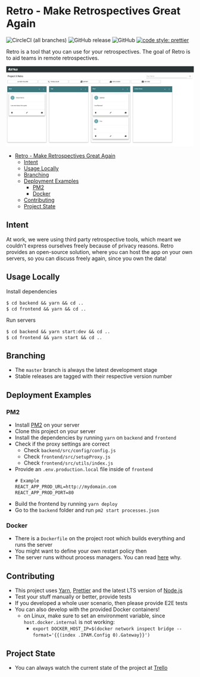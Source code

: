 # Retro - Make Retrospectives Great Again

![CircleCI (all branches)](https://img.shields.io/circleci/project/github/yduman/retro.svg?style=flat-square) ![GitHub release](https://img.shields.io/github/release/yduman/retro.svg?style=flat-square) ![GitHub](https://img.shields.io/github/license/yduman/retro.svg?style=flat-square) [![code style: prettier](https://img.shields.io/badge/code_style-prettier-ff69b4.svg?style=flat-square)](https://github.com/prettier/prettier)

Retro is a tool that you can use for your retrospectives. The goal of Retro is to aid teams in remote retrospectives.

![demo](./assets/retro-demo.png)

- [Retro - Make Retrospectives Great Again](#retro---make-retrospectives-great-again)
  - [Intent](#intent)
  - [Usage Locally](#usage-locally)
  - [Branching](#branching)
  - [Deployment Examples](#deployment-examples)
    - [PM2](#pm2)
    - [Docker](#docker)
  - [Contributing](#contributing)
  - [Project State](#project-state)

## Intent

At work, we were using third party retrospective tools, which meant we couldn't express ourselves freely because of privacy reasons. Retro provides an open-source solution, where you can host the app on your own servers, so you can discuss freely again, since you own the data!

## Usage Locally

Install dependencies

```console
$ cd backend && yarn && cd ..
$ cd frontend && yarn && cd ..
```

Run servers

```console
$ cd backend && yarn start:dev && cd ..
$ cd frontend && yarn start && cd ..
```

## Branching

- The `master` branch is always the latest development stage
- Stable releases are tagged with their respective version number

## Deployment Examples

### PM2

- Install [PM2](https://pm2.keymetrics.io/) on your server
- Clone this project on your server
- Install the dependencies by running `yarn` on `backend` and `frontend`
- Check if the proxy settings are correct
  - Check `backend/src/config/config.js`
  - Check `frontend/src/setupProxy.js`
  - Check `frontend/src/utils/index.js`
- Provide an `.env.production.local` file inside of `frontend`
    ```
    # Example
    REACT_APP_PROD_URL=http://mydomain.com
    REACT_APP_PROD_PORT=80
    ```
- Build the frontend by running `yarn deploy`
- Go to the `backend` folder and run `pm2 start processes.json`

### Docker

- There is a `Dockerfile` on the project root which builds everything and runs the server
- You might want to define your own restart policy then
- The server runs without process managers. You can read [here](https://www.docker.com/blog/keep-nodejs-rockin-in-docker/) why.

## Contributing

- This project uses [Yarn](https://yarnpkg.com/lang/en/), [Prettier](https://prettier.io) and the latest LTS version of [Node.js](https://nodejs.org/en/)
- Test your stuff manually or better, provide tests
- If you developed a whole user scenario, then please provide E2E tests
- You can also develop with the provided Docker containers!
  - on Linux, make sure to set an environment variable, since `host.docker.internal` is not working: 
    - `export DOCKER_HOST_IP=$(docker network inspect bridge --format='{{(index .IPAM.Config 0).Gateway}}')`

## Project State

- You can always watch the current state of the project at [Trello](https://trello.com/b/AhEZ0aLs/retro)
